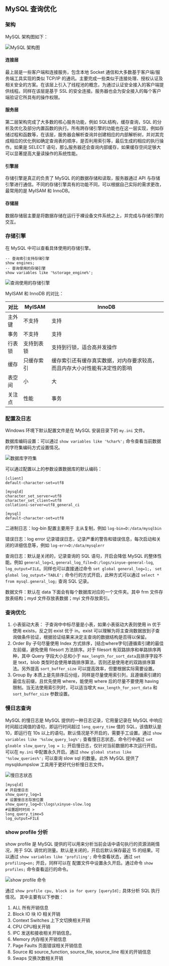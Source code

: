 ## MySQL 查询优化

### 架构

MySQL 架构图如下：

![MySQL 架构图](http://img.sangzhenya.com/Snipaste_2019-10-19_21-50-19.png)

#### 连接层

最上层是一些客户端和连接服务，包含本地 Socket 通信和大多数基于客户端/服务端工具实现的类似 TCP/IP 的通讯。主要完成一些类似于连接处理、授权认证及相关安全的方案。在该层上引入了线程池的概念，为通过认证安全接入的客户端提供线程。同样在该层是基于 SSL 的安全连接。服务器也会为安全接入的每个客户端验证它所具有的操作权限。

#### 服务层

第二层架构完成了大多数的核心服务功能，例如 SQL结构，缓存查询，SQL 的分析及优化及部分内置函数的执行。所有跨存储引擎的功能也在这一层实现，例如存储过程和函数等，在该层，服务器会解析查询并创建相应的内部解析树，并对其完成相应的优化例如确定查询表的顺序，是否利用索引等，最后生成的相应的执行操作。如果是 SELECT 语句，那么服务器还会查询内部缓存，如果缓存空间足够大可以显著提高大量读操作的系统性能。

#### 引擎层

存储引擎是真正的负责了 MySQL 的的数据存储和读取，服务器通过 API 与存储引擎进行通信。不同的存储引擎具有的功能不同，可以根据自己实际的需求更改，最常用的是 MyISAM 和 InnoDB。

#### 存储层

数据存储层主要是将数据存储在运行于裸设备文件系统之上，并完成与存储引擎的交互。

### 存储引擎

在 MySQL 中可以查看具体使用的存储引擎。

```mysql
-- 查询索引支持存储引擎
show engines;
-- 查询使用的存储引擎
show variables like '%storage_engine%';
```

![查询使用的存储引擎](http://img.sangzhenya.com/Snipaste_2019-10-19_22-12-47.png)

MyISAM 和 InnoDB 的对比：

| 对比   | MyISAM     | InnoDB                                                       |
| ------ | ---------- | ------------------------------------------------------------ |
| 主外键 | 不支持     | 支持                                                         |
| 事务   | 不支持     | 支持                                                         |
| 行表锁 | 支持到表锁 | 支持到行锁，适合高并发操作                                   |
| 缓存   | 只缓存索引 | 缓存索引还有缓存真实数据，对内存要求较高，而且内存大小对性能有决定性的影响 |
| 表空间 | 小         | 大                                                           |
| 关注点 | 性能       | 事务                                                         |

### 配置及日志

Windows 环境下默认配置文件是在 MySQL 安装目录下的 `my.ini` 文件。

数据库编码设置：可以通过 `show variables like '%char%';` 命令查看当前数据的字符集编码方式设置情况。

![数据库字符集](http://img.sangzhenya.com/Snipaste_2019-10-20_08-47-30.png)

可以通过配置以上的参数设置数据库的默认编码：

````properties
[client]
default-character-set=utf8

[mysqld]
character_set_server=utf8
character_set_client=utf8
collationi-server=utf8_general_ci

[mysql]
default-character-set=utf8
````

二进制日志：log-bin 配置主要用于 主从复制，例如 `log-bin=D:/data/mysqlbin`

错误日志：log error 记录错误日志，记录严重的警告和错误信息，每次启动和关闭的详细信息等，例如 `log-err=D:/data/mysqlerr`

查询日志：默认是关闭的，记录查询的 SQL 语句，开启会降低 MySQL 的整体性能。例如 `general_log=1`, `general_log_file=D:/logs/xinyue-general-log`, `log_output=FILE`。同样也可以直接通过命令 `set global general_log=1;`， `set global log_output='TABLE';` 命令行的方式开启，此种方式可以通过 `select * from mysql.general_log;` 查询 SQL 记录。

数据文件：默认在 data 下面会有每个数据库对应的一个文件夹。其中 frm 文件存放表结构；myd 文件存放表数据；myi 文件存放索引。

### 查询优化

1. 小表驱动大表： 子查询中中标尽量是小表，如果小表驱动大表则使用 in 优于使用 exists，反之则 exist 优于 in。exist 可以理解为将主查询数据放到子查询做条件验证，根据验证结果来决定主查询的数据结构是否得以保留。
2. Order By 子句尽量使用 Index 方式排序，[结合where字句]遵循索引建的最佳左前缀，避免使用 filesort 方法排序。对于 filesort 有双路排序和单路排序两种，其中 Query 字段大小总和小于 `max_length_for_sort_data`且排序字段不是 text，blob 类型时会使用单路排序算法，否则还是使用老的双路排序算法。另外提高 `sort_buffer_size` 可以提高效率，但要根据实际需要设置。
3. Group By 本质上是先排序后分组，同样是尽量使用索引列，且遵循索引建的最佳左前缀，且优先使用 where，能使用 where 后的尽量不要使用 having 限制。当无法使用索引列时，可以适当增大 `max_length_for_sort_data` 和 `sort_buffer_size` 参数设置。

### 慢日志查询

MySQL 的慢日志是 MySQL 提供的一种日志记录，它用量记录在 MySQL 中响应时间超过阈值的语句，即运行时间超过 `long_query_time` 值的 SQL，该值默认是 10，即运行在 10s 以上的语句。默认情况是不开启的，需要手工设置。通过 `show variables like '%slow_query_log%';` 查看慢日志状态，命令行中通过 `set gloable slow_query_log = 1;` 开启慢日志，仅针对当前数据的本次运行开启。可以在 `my.ini` 中配置永久开启。通过 `show global status like '%slow_queries%';` 可以查询 slow sql 的数量。此外 MySQL 提供了 mysqldumpslow 工具用于更好代分析慢日志文件。

![慢日志状态](http://img.sangzhenya.com/Snipaste_2019-10-20_09-44-15.png)

```properties
[mysqld]
# 开启慢日志
show_query_log=1
# 设置慢日志存放位置
show_query_log=D:\logs\xinyue-slow.log
#设置超时时间 > 
long_query_time=5
log_output=FILE
```



### show profile 分析

show profile 是 MySQL 提供的可以用来分析当前会话中语句执行的资源消耗情况，用于 SQL 调优的测量。默认是关闭的，开启后默认保存最近 15 的结果。可以通过 `show variables like 'profiling';` 命令查看状态，通过 `set profiling=on;` 开启，同样可以在 配置文件中设置永久开启。通过命令 `show profiles;` 命令查看运行的命令。

![show profile 命令](http://img.sangzhenya.com/Snipaste_2019-10-20_10-08-27.png)

通过 `show profile cpu, block io for query [queryId];` 具体分析 SQL 执行情况。	其中主要有以下参数：

1.  ALL 所有开销信息
2. Block IO 块 IO 相关开销
3. Context Switches 上下文切换相关开销
4. CPU  CPU相关开销
5. IPC 发送和接收相关开销信息。
6. Memory 内存相关开销信息
7. Page Faults 页面错误相关开销信息
8. Source  和 source_function, source_file, source_line 相关的开销信息
9. Swaps 交换次数相关开销